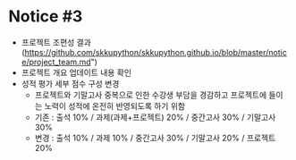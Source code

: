 # Notice #3
* 프로젝트 조편성 결과(https://github.com/skkupython/skkupython.github.io/blob/master/notice/project_team.md")
* 프로젝트 개요 업데이트 내용 확인
* 성적 평가 세부 점수 구성 변경
    * 프로젝트와 기말고사 중복으로 인한 수강생 부담을 경감하고 프로젝트에 들이는 노력이 성적에 온전히 반영되도록 하기 위함
    * 기존 : 출석 10% / 과제(과제+프로젝트) 20% / 중간고사 30% / 기말고사 30%
    * 변경 : 출석 10% / 과제 10% / 중간고사 30% / 기말고사 20% / 프로젝트 20%
    